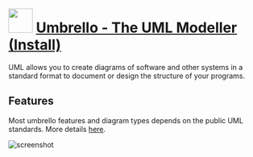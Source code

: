 ﻿# <img src="https://cdn.jsdelivr.net/gh/chtof/chocolatey-packages/automatic/umbrello.install/umbrello.install.png" width="48" height="48"/> [Umbrello - The UML Modeller (Install)](https://chocolatey.org/packages/umbrello.install)

UML allows you to create diagrams of software and other systems in a standard format to document or design the structure of your programs.

## Features
Most umbrello features and diagram types depends on the public UML standards.
More details [here](https://umbrello.kde.org/features.php).

![screenshot](https://cdn.jsdelivr.net/gh/chtof/chocolatey-packages/automatic/umbrello.install/screenshot.png)